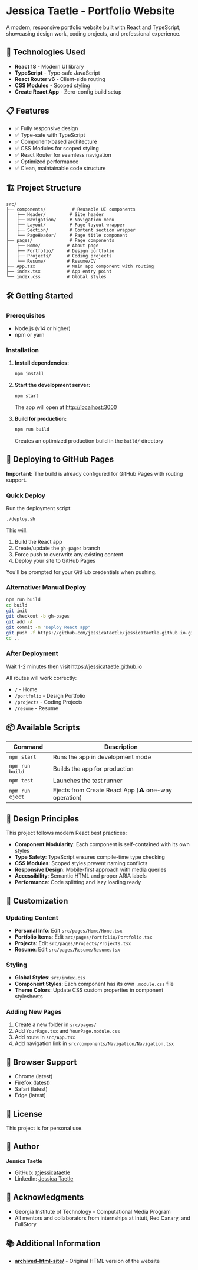 # Jessica Taetle - Portfolio Website

A modern, responsive portfolio website built with React and TypeScript, showcasing design work, coding projects, and professional experience.

## 🚀 Technologies Used

- **React 18** - Modern UI library
- **TypeScript** - Type-safe JavaScript
- **React Router v6** - Client-side routing
- **CSS Modules** - Scoped styling
- **Create React App** - Zero-config build setup

## 📋 Features

- ✅ Fully responsive design
- ✅ Type-safe with TypeScript
- ✅ Component-based architecture
- ✅ CSS Modules for scoped styling
- ✅ React Router for seamless navigation
- ✅ Optimized performance
- ✅ Clean, maintainable code structure

## 🏗️ Project Structure

```
src/
├── components/          # Reusable UI components
│   ├── Header/         # Site header
│   ├── Navigation/     # Navigation menu
│   ├── Layout/         # Page layout wrapper
│   ├── Section/        # Content section wrapper
│   └── PageHeader/     # Page title component
├── pages/              # Page components
│   ├── Home/          # About page
│   ├── Portfolio/     # Design portfolio
│   ├── Projects/      # Coding projects
│   └── Resume/        # Resume/CV
├── App.tsx            # Main app component with routing
├── index.tsx          # App entry point
└── index.css          # Global styles
```

## 🛠️ Getting Started

### Prerequisites

- Node.js (v14 or higher)
- npm or yarn

### Installation

1. **Install dependencies:**
   ```bash
   npm install
   ```

2. **Start the development server:**
   ```bash
   npm start
   ```
   The app will open at [http://localhost:3000](http://localhost:3000)

3. **Build for production:**
   ```bash
   npm run build
   ```
   Creates an optimized production build in the `build/` directory

## 🚀 Deploying to GitHub Pages

**Important:** The build is already configured for GitHub Pages with routing support.

### Quick Deploy

Run the deployment script:

```bash
./deploy.sh
```

This will:
1. Build the React app
2. Create/update the `gh-pages` branch
3. Force push to overwrite any existing content
4. Deploy your site to GitHub Pages

You'll be prompted for your GitHub credentials when pushing.

### Alternative: Manual Deploy

```bash
npm run build
cd build
git init
git checkout -b gh-pages
git add -A
git commit -m "Deploy React app"
git push -f https://github.com/jessicataetle/jessicataetle.github.io.git gh-pages:gh-pages
cd ..
```

### After Deployment

Wait 1-2 minutes then visit https://jessicataetle.github.io

All routes will work correctly:
- `/` - Home
- `/portfolio` - Design Portfolio  
- `/projects` - Coding Projects
- `/resume` - Resume

## 📦 Available Scripts

| Command | Description |
|---------|-------------|
| `npm start` | Runs the app in development mode |
| `npm run build` | Builds the app for production |
| `npm test` | Launches the test runner |
| `npm run eject` | Ejects from Create React App (⚠️ one-way operation) |

## 🎨 Design Principles

This project follows modern React best practices:

- **Component Modularity**: Each component is self-contained with its own styles
- **Type Safety**: TypeScript ensures compile-time type checking
- **CSS Modules**: Scoped styles prevent naming conflicts
- **Responsive Design**: Mobile-first approach with media queries
- **Accessibility**: Semantic HTML and proper ARIA labels
- **Performance**: Code splitting and lazy loading ready

## 🔧 Customization

### Updating Content

- **Personal Info**: Edit `src/pages/Home/Home.tsx`
- **Portfolio Items**: Edit `src/pages/Portfolio/Portfolio.tsx`
- **Projects**: Edit `src/pages/Projects/Projects.tsx`
- **Resume**: Edit `src/pages/Resume/Resume.tsx`

### Styling

- **Global Styles**: `src/index.css`
- **Component Styles**: Each component has its own `.module.css` file
- **Theme Colors**: Update CSS custom properties in component stylesheets

### Adding New Pages

1. Create a new folder in `src/pages/`
2. Add `YourPage.tsx` and `YourPage.module.css`
3. Add route in `src/App.tsx`
4. Add navigation link in `src/components/Navigation/Navigation.tsx`

## 📱 Browser Support

- Chrome (latest)
- Firefox (latest)
- Safari (latest)
- Edge (latest)

## 📄 License

This project is for personal use.

## 👤 Author

**Jessica Taetle**
- GitHub: [@jessicataetle](https://github.com/jessicataetle)
- LinkedIn: [Jessica Taetle](https://www.linkedin.com/in/jessica-taetle-32b390163/)

## 🙏 Acknowledgments

- Georgia Institute of Technology - Computational Media Program
- All mentors and collaborators from internships at Intuit, Red Canary, and FullStory

## 📚 Additional Information

- **[archived-html-site/](archived-html-site/)** - Original HTML version of the website
